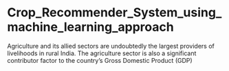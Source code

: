 # Crop_Recommender_System_using_machine_learning_approach
Agriculture and its allied sectors are undoubtedly the largest providers of livelihoods in rural India. The agriculture sector is also a significant contributor factor to the country’s Gross Domestic Product (GDP)
